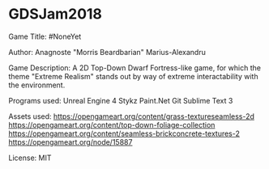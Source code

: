 # GDSJam2018

Game Title: #NoneYet

Author: Anagnoste "Morris Beardbarian" Marius-Alexandru

Game Description: A 2D Top-Down Dwarf Fortress-like game, for which the theme "Extreme Realism" stands out by way of extreme interactability with the environment.

Programs used: 
	Unreal Engine 4
	Stykz
	Paint.Net
	Git
	Sublime Text 3

Assets used:
	https://opengameart.org/content/grass-textureseamless-2d
	https://opengameart.org/content/top-down-foliage-collection
	https://opengameart.org/content/seamless-brickconcrete-textures-2
	https://opengameart.org/node/15887

License: MIT
